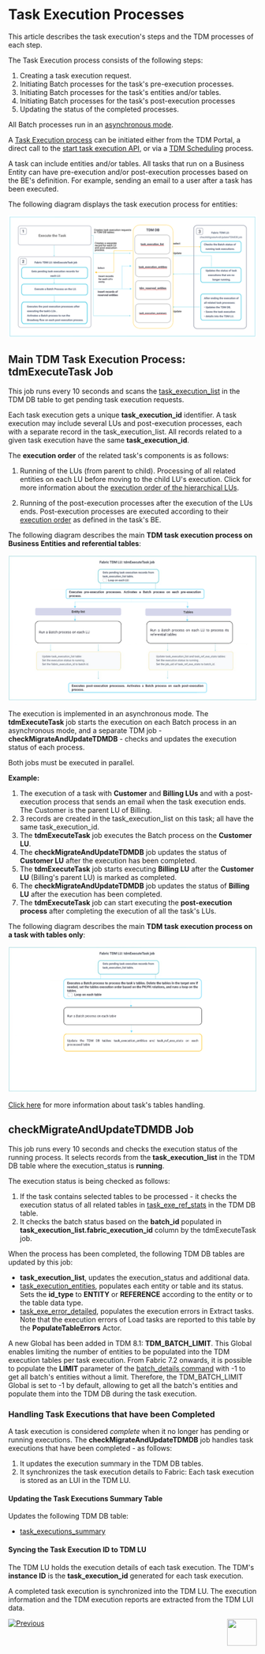 # Task Execution Processes

This article describes the task execution's steps and the TDM processes of each step.

The Task Execution process consists of the following steps:

1. Creating a task execution request.
2. Initiating Batch processes for the task's pre-execution processes.
3. Initiating Batch processes for the task's entities and/or tables.
4. Initiating  Batch processes for the task's post-execution processes
5. Updating the status of the completed processes.

All Batch processes run in an [asynchronous mode](/articles/20_jobs_and_batch_services/17_batch_process_flow.md#batch-process-execution--resiliency). 

A [Task Execution process](/articles/TDM/tdm_gui/26_task_execution.md) can be initiated either from the TDM Portal, a direct call to the [start task execution API](/articles/TDM/tdm_gui/TDM_Task_Execution_Flows_APIs/04_execute_task_API.md), or via a [TDM Scheduling](/articles/TDM/tdm_gui/22_task_execution_timing_tab.md) process.  

A task can include entities and/or tables. All tasks that run on a Business Entity can have pre-execution and/or post-execution processes based on the BE's definition. For example, sending an email to a user after a task has been executed.

The following diagram displays the task execution process for entities:

![task execution process](images/tdm_task_execution_processes.png)



## Main TDM Task Execution Process: tdmExecuteTask Job

This job runs every 10 seconds and scans the [task_execution_list](02_tdm_database.md#task_execution_list) in the TDM DB table to get pending task execution requests.

Each task execution gets a unique **task_execution_id** identifier. A task execution may include several LUs and post-execution processes, each with a separate record in the task_execution_list. All records related to a given task execution have the same **task_execution_id**. 

The **execution order** of the related task's components is as follows:

1. Running of the LUs (from parent to child). Processing of all related entities on each LU before moving to the child LU's execution. Click for more information about the [execution order of the hierarchical LUs](/articles/TDM/tdm_overview/03_business_entity_overview.md#task-execution-of-hierarchical-business-entities).

2. Running of the post-execution processes after the execution of the LUs ends. Post-execution processes are executed according to their [execution order](/articles/TDM/tdm_gui/04_tdm_gui_business_entity_window.md#post-execution-processes-tab) as defined in the task's BE.

The following diagram describes the main **TDM task execution process on Business Entities and referential tables**:

![task execution job](images/tdmExcuteTask_job_flow.png)

The execution is implemented in an asynchronous mode. The **tdmExecuteTask** job starts the execution on each Batch process in an asynchronous mode, and a separate TDM job - **checkMigrateAndUpdateTDMDB** - checks and updates the execution status of each process.

Both jobs must be executed in parallel. 

**Example:**

1. The execution of a task with **Customer** and **Billing LUs** and with a post-execution process that sends an email when the task execution ends. The Customer is the parent LU of Billing. 
2. 3 records are created in the task_execution_list on this task; all have the same task_execution_id.
3. The **tdmExecuteTask** job executes the Batch process on the **Customer LU**. 
4. The **checkMigrateAndUpdateTDMDB** job updates the status of **Customer LU** after the execution has been completed.
5. The **tdmExecuteTask** job starts executing **Billing LU** after the **Customer LU** (Billing's parent LU) is marked as completed.
6. The **checkMigrateAndUpdateTDMDB** job updates the status of **Billing LU** after the execution has been completed.
7. The **tdmExecuteTask** job can start executing the **post-execution process** after completing the execution of all the task's LUs.



The following diagram describes the main **TDM task execution process on a task with tables only**:

![task execution job](images/task_execution_flow_tables_only.png)



[Click here](/articles/TDM/tdm_implementation/09_tdm_reference_implementation.md) for more information about task's tables handling.

## checkMigrateAndUpdateTDMDB Job

This job runs every 10 seconds and checks the execution status of the running process. It selects records from the **task_execution_list** in the TDM DB table where the execution_status is **running**.

The execution status is being checked as follows:

1. If the task contains selected tables to be processed - it checks the execution status of all related tables in [task_exe_ref_stats](02_tdm_database.md#task_ref_exe_stats) in the TDM DB table.
2. It checks the batch status based on the **batch_id** populated in **task_execution_list.fabric_execution_id** column by the tdmExecuteTask job. 

When the process has been completed, the following TDM DB tables are updated by this job:

- **task_execution_list**, updates the execution_status and additional data.
- [task_execution_entities](02_tdm_database.md#task_execution_entities), populates each entity or table and its status. Sets the **id_type** to **ENTITY** or **REFERENCE** according to the entity or to the table data type.
- [task_exe_error_detailed](02_tdm_database.md#task_exe_error_detailed), populates the execution errors in Extract tasks. Note that the execution errors of Load tasks are reported to this table by the **PopulateTableErrors** Actor.

A new Global has been added in TDM 8.1: **TDM_BATCH_LIMIT**. This Global enables limiting the number of entities to be populated into the TDM execution tables per task execution. From Fabric 7.2 onwards, it is possible to populate the **LIMIT** parameter of the [batch_details command](/articles/20_jobs_and_batch_services/12_batch_sync_commands.md#batch_details-batch_id-statusstatus-entitiesentity-1entity-2-affinityaffinity-limitlimit-sort_by_process_timetruefalse) with -1 to get all batch's entities without a limit. Therefore, the TDM_BATCH_LIMIT Global is set to -1 by default, allowing to get all the batch's entities and populate them into the TDM DB during the task execution.

### Handling Task Executions that have been Completed

A task execution is considered *complete* when it no longer has pending or running executions. The **checkMigrateAndUpdateTDMDB** job handles task executions that have been completed - as follows:

1. It updates the execution summary in the TDM DB tables.
2. It synchronizes the task execution details to Fabric: Each task execution is stored as an LUI in the TDM LU. 

#### Updating the Task Executions Summary Table

Updates the following TDM DB table:

- [task_executions_summary](02_tdm_database.md#task_execution_summary)

#### Syncing the Task Execution ID to TDM LU

The TDM LU holds the execution details of each task execution. The TDM's **instance ID** is the **task_execution_id** generated for each task execution.

A completed task execution is synchronized into the TDM LU. The execution information and the TDM execution reports are extracted from the TDM LUI data.



[![Previous](/articles/images/Previous.png)](02_tdm_database.md)[<img align="right" width="60" height="54" src="/articles/images/Next.png">](03a_task_execution_building_entity_list_on_tasks_LUs.md)





